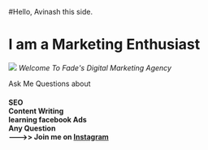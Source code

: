 #Hello, Avinash this side.

<h1>
I am a Marketing Enthusiast
  </h1>
 <img src = https://source.unsplash.com/1100x400/?Marketing >
 <i>Welcome To Fade's Digital Marketing Agency</i>
 

<p>
Ask Me Questions about
<h4>
    SEO<br>
    Content Writing<br>
    learning facebook Ads<br>
    Any Question <br>     --->> Join me on <a href = https://www.instagram.com/avii_kauran/ alt = Instagram>Instagram</a>
  </h4></p>
  
